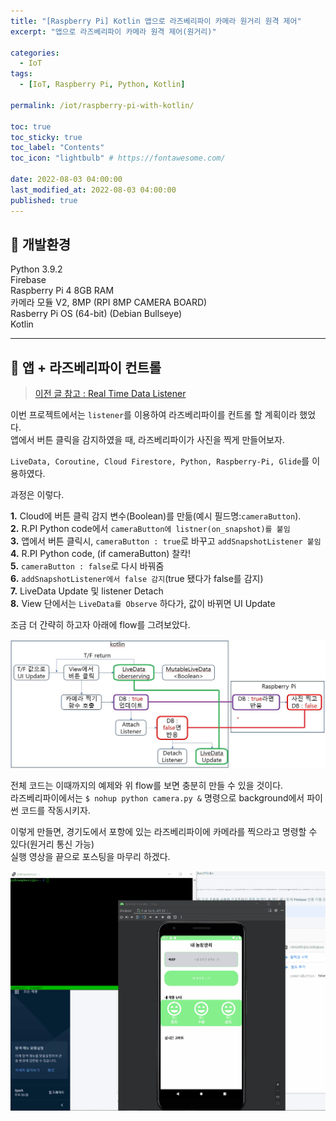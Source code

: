 ```yaml
---
title: "[Raspberry Pi] Kotlin 앱으로 라즈베리파이 카메라 원거리 원격 제어"  
excerpt: "앱으로 라즈베리파이 카메라 원격 제어(원거리)"

categories:
  - IoT
tags:
  - [IoT, Raspberry Pi, Python, Kotlin]

permalink: /iot/raspberry-pi-with-kotlin/

toc: true
toc_sticky: true
toc_label: "Contents"
toc_icon: "lightbulb" # https://fontawesome.com/
 
date: 2022-08-03 04:00:00
last_modified_at: 2022-08-03 04:00:00
published: true
---
```


## 🔧 개발환경

Python 3.9.2  
Firebase  
Raspberry Pi 4 8GB RAM  
카메라 모듈 V2, 8MP (RPI 8MP CAMERA BOARD)  
Rasberry Pi OS (64-bit) (Debian Bullseye)  
Kotlin  

---  

## 📱 앱 + 라즈베리파이 컨트롤

> [이전 글 참고 : Real Time Data Listener](https://kdjun97.github.io/iot/raspberry-pi-real-time-cloud/)  

이번 프로젝트에서는 `listener`를 이용하여 라즈베리파이를 컨트롤 할 계획이라 했었다.  
앱에서 버튼 클릭을 감지하였을 때, 라즈베리파이가 사진을 찍게 만들어보자.  

`LiveData, Coroutine, Cloud Firestore, Python, Raspberry-Pi, Glide`를 이용하였다.  

과정은 이렇다.  

**1.** Cloud에 버튼 클릭 감지 변수(Boolean)를 만듦(예시 필드명:`cameraButton`).  
**2.** R.PI Python code에서 `cameraButton에 listner(on_snapshot)를 붙임`  
**3.** 앱에서 버튼 클릭시, `cameraButton : true`로 바꾸고 `addSnapshotListener 붙임`  
**4.** R.PI Python code, (if cameraButton) 찰칵!  
**5.** `cameraButton : false`로 다시 바꿔줌  
**6.** `addSnapshotListener에서 false 감지`(true 됐다가 false를 감지)  
**7.** LiveData Update 및 listener Detach  
**8.** View 단에서는 `LiveData를 Observe` 하다가, 값이 바뀌면 UI Update  

조금 더 간략히 하고자 아래에 flow를 그려보았다.  

<a href="https://kdjun97.github.io/assets/images/post_img/iot/raspberry-pi-with-kotlin/flow.JPG">
  <img src="/assets/images/post_img/iot/raspberry-pi-with-kotlin/flow.JPG" alt="flow">
</a>  

전체 코드는 이때까지의 예제와 위 flow를 보면 충분히 만들 수 있을 것이다.  
라즈베리파이에서는 `$ nohup python camera.py &` 명령으로 background에서 파이썬 코드를 작동시키자.  

이렇게 만들면, 경기도에서 포항에 있는 라즈베리파이에 카메라를 찍으라고 명령할 수 있다(원거리 통신 가능)  
실행 영상을 끝으로 포스팅을 마무리 하겠다.  

<a href="https://kdjun97.github.io/assets/images/post_img/iot/raspberry-pi-with-kotlin/result.gif">
  <img src="/assets/images/post_img/iot/raspberry-pi-with-kotlin/result.gif" alt="result">
</a>  